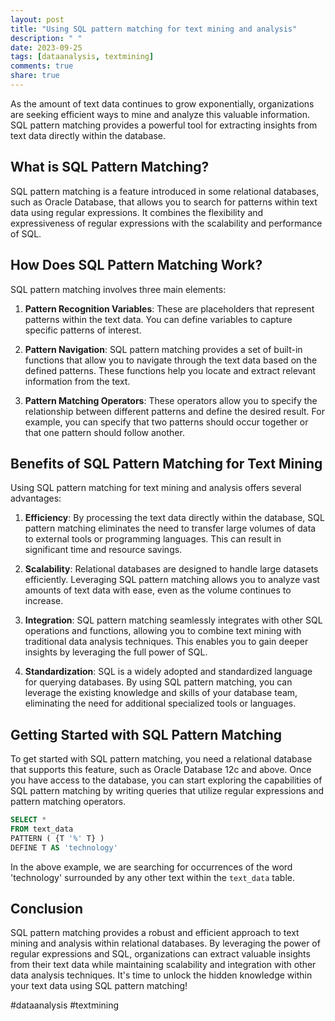 ```yaml
---
layout: post
title: "Using SQL pattern matching for text mining and analysis"
description: " "
date: 2023-09-25
tags: [dataanalysis, textmining]
comments: true
share: true
---
```


As the amount of text data continues to grow exponentially, organizations are seeking efficient ways to mine and analyze this valuable information. SQL pattern matching provides a powerful tool for extracting insights from text data directly within the database.

## What is SQL Pattern Matching?

SQL pattern matching is a feature introduced in some relational databases, such as Oracle Database, that allows you to search for patterns within text data using regular expressions. It combines the flexibility and expressiveness of regular expressions with the scalability and performance of SQL.

## How Does SQL Pattern Matching Work?

SQL pattern matching involves three main elements:

1. **Pattern Recognition Variables**: These are placeholders that represent patterns within the text data. You can define variables to capture specific patterns of interest.

2. **Pattern Navigation**: SQL pattern matching provides a set of built-in functions that allow you to navigate through the text data based on the defined patterns. These functions help you locate and extract relevant information from the text.

3. **Pattern Matching Operators**: These operators allow you to specify the relationship between different patterns and define the desired result. For example, you can specify that two patterns should occur together or that one pattern should follow another.

## Benefits of SQL Pattern Matching for Text Mining

Using SQL pattern matching for text mining and analysis offers several advantages:

1. **Efficiency**: By processing the text data directly within the database, SQL pattern matching eliminates the need to transfer large volumes of data to external tools or programming languages. This can result in significant time and resource savings.

2. **Scalability**: Relational databases are designed to handle large datasets efficiently. Leveraging SQL pattern matching allows you to analyze vast amounts of text data with ease, even as the volume continues to increase.

3. **Integration**: SQL pattern matching seamlessly integrates with other SQL operations and functions, allowing you to combine text mining with traditional data analysis techniques. This enables you to gain deeper insights by leveraging the full power of SQL.

4. **Standardization**: SQL is a widely adopted and standardized language for querying databases. By using SQL pattern matching, you can leverage the existing knowledge and skills of your database team, eliminating the need for additional specialized tools or languages.

## Getting Started with SQL Pattern Matching

To get started with SQL pattern matching, you need a relational database that supports this feature, such as Oracle Database 12c and above. Once you have access to the database, you can start exploring the capabilities of SQL pattern matching by writing queries that utilize regular expressions and pattern matching operators.

```sql
SELECT *
FROM text_data
PATTERN ( {T '%' T} )
DEFINE T AS 'technology'
```

In the above example, we are searching for occurrences of the word 'technology' surrounded by any other text within the `text_data` table.

## Conclusion

SQL pattern matching provides a robust and efficient approach to text mining and analysis within relational databases. By leveraging the power of regular expressions and SQL, organizations can extract valuable insights from their text data while maintaining scalability and integration with other data analysis techniques. It's time to unlock the hidden knowledge within your text data using SQL pattern matching!

#dataanalysis #textmining